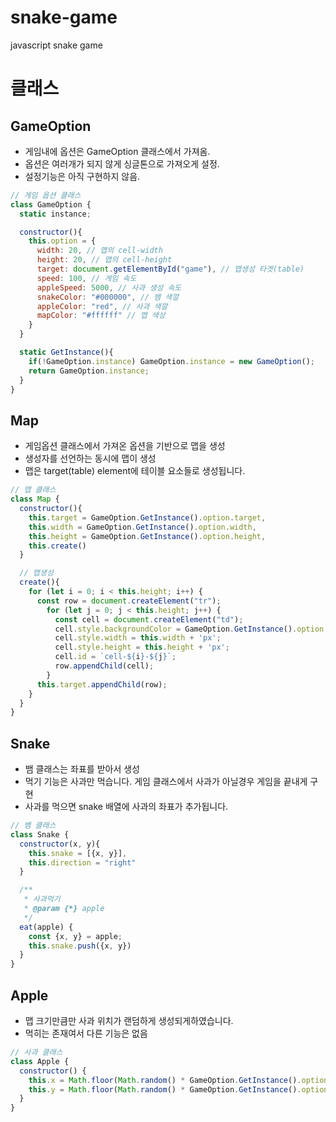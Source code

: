 # snake-game
javascript snake game

# 클래스
## GameOption
- 게임내에 옵션은 GameOption 클래스에서 가져옴.
- 옵션은 여러개가 되지 않게 싱글톤으로 가져오게 설정.
- 설정기능은 아직 구현하지 않음.
```javascript
// 게임 옵션 클래스
class GameOption {
  static instance;

  constructor(){
    this.option = {
      width: 20, // 맵의 cell-width
      height: 20, // 맵의 cell-height
      target: document.getElementById("game"), // 맵생성 타겟(table)
      speed: 100, // 게임 속도
      appleSpeed: 5000, // 사과 생성 속도
      snakeColor: "#000000", // 뱀 색깔
      appleColor: "red", // 사과 색깔
      mapColor: "#ffffff" // 맵 색상
    }
  }

  static GetInstance(){
    if(!GameOption.instance) GameOption.instance = new GameOption();
    return GameOption.instance;
  }
}
```

## Map
- 게임옵션 클래스에서 가져온 옵션을 기반으로 맵을 생성
- 생성자를 선언하는 동시에 맵이 생성
- 맵은 target(table) element에 테이블 요소들로 생성됩니다.
```javascript
// 맵 클래스
class Map {
  constructor(){
    this.target = GameOption.GetInstance().option.target,
    this.width = GameOption.GetInstance().option.width,
    this.height = GameOption.GetInstance().option.height,
    this.create()
  }

  // 맵생성
  create(){
    for (let i = 0; i < this.height; i++) {
      const row = document.createElement("tr");
        for (let j = 0; j < this.height; j++) {
          const cell = document.createElement("td");
          cell.style.backgroundColor = GameOption.GetInstance().option.mapColor;
          cell.style.width = this.width + 'px';
          cell.style.height = this.height + 'px';
          cell.id = `cell-${i}-${j}`;
          row.appendChild(cell);
        }
      this.target.appendChild(row);
    }
  }
}
```

## Snake
- 뱀 클래스는 좌표를 받아서 생성
- 먹기 기능은 사과만 먹습니다. 게임 클래스에서 사과가 아닐경우 게임을 끝내게 구현
- 사과를 먹으면 snake 배열에 사과의 좌표가 추가됩니다.
```javascript
// 뱀 클래스
class Snake {
  constructor(x, y){
    this.snake = [{x, y}],
    this.direction = "right"
  }

  /**
   * 사과먹기
   * @param {*} apple
   */
  eat(apple) {
    const {x, y} = apple;
    this.snake.push({x, y})
  }
}
```

## Apple
- 맵 크기만큼만 사과 위치가 랜덤하게 생성되게하였습니다.
- 먹히는 존재여서 다른 기능은 없음
```javascript
// 사과 클래스
class Apple {
  constructor() {
    this.x = Math.floor(Math.random() * GameOption.GetInstance().option.width);
    this.y = Math.floor(Math.random() * GameOption.GetInstance().option.height);
  }
}
```